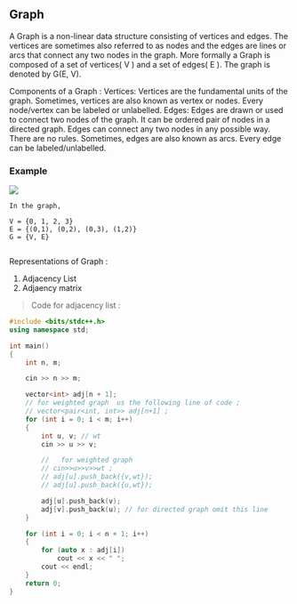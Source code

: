 ## Graph

A Graph is a non-linear data structure consisting of vertices and edges. The vertices are sometimes also referred to as nodes and the edges are lines or arcs that connect any two nodes in the graph. More formally a Graph is composed of a set of vertices( V ) and a set of edges( E ). The graph is denoted by G(E, V).


Components of a Graph : 
Vertices: Vertices are the fundamental units of the graph. Sometimes, vertices are also known as vertex or nodes. Every node/vertex can be labeled or unlabelled.
Edges: Edges are drawn or used to connect two nodes of the graph. It can be ordered pair of nodes in a directed graph. Edges can connect any two nodes in any possible way. There are no rules. Sometimes, edges are also known as arcs. Every edge can be labeled/unlabelled.


### Example 
![](https://cdn.programiz.com/sites/tutorial2program/files/graph-vertices-edges_0.png)
```
In the graph,

V = {0, 1, 2, 3}
E = {(0,1), (0,2), (0,3), (1,2)}
G = {V, E}


```

Representations of Graph : 

1. Adjacency List
2. Adjaency matrix 

> Code for adjacency list :
```cpp
#include <bits/stdc++.h>
using namespace std;

int main()
{
    int n, m;

    cin >> n >> m;

    vector<int> adj[n + 1];
    // for weighted graph  us the following line of code ;
    // vector<pair<int, int>> adj[n+1] ;
    for (int i = 0; i < m; i++)
    {
        int u, v; // wt
        cin >> u >> v;

        //   for weighted graph
        // cin>>u>>v>>wt ;
        // adj[u].push_back({v,wt});
        // adj[u].push_back({u,wt});

        adj[u].push_back(v);
        adj[v].push_back(u); // for directed graph omit this line
    }

    for (int i = 0; i < n + 1; i++)
    {
        for (auto x : adj[i])
            cout << x << " ";
        cout << endl;
    }
    return 0;
}
```